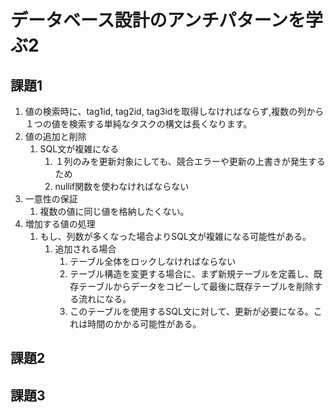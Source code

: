 # データベース設計のアンチパターンを学ぶ2

## 課題1
1. 値の検索時に、tag1id, tag2id, tag3idを取得しなければならず,複数の列から１つの値を検索する単純なタスクの構文は長くなります。
2. 値の追加と削除
   1. SQL文が複雑になる
      1. １列のみを更新対象にしても、競合エラーや更新の上書きが発生するため
      2. nullif関数を使わなければならない
3. 一意性の保証
   1. 複数の値に同じ値を格納したくない。
4. 増加する値の処理
   1. もし、列数が多くなった場合よりSQL文が複雑になる可能性がある。
      1. 追加される場合
         1. テーブル全体をロックしなければならない
         2. テーブル構造を変更する場合に、まず新規テーブルを定義し、既存テーブルからデータをコピーして最後に既存テーブルを削除する流れになる。
         3. このテーブルを使用するSQL文に対して、更新が必要になる。これは時間のかかる可能性がある。

## 課題2

## 課題3
